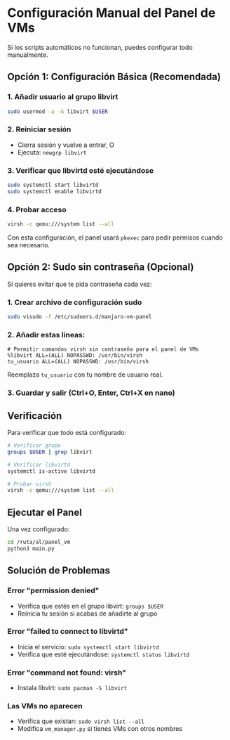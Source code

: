 # Configuración Manual del Panel de VMs

Si los scripts automáticos no funcionan, puedes configurar todo manualmente.

## Opción 1: Configuración Básica (Recomendada)

### 1. Añadir usuario al grupo libvirt
```bash
sudo usermod -a -G libvirt $USER
```

### 2. Reiniciar sesión
- Cierra sesión y vuelve a entrar, O
- Ejecuta: `newgrp libvirt`

### 3. Verificar que libvirtd esté ejecutándose
```bash
sudo systemctl start libvirtd
sudo systemctl enable libvirtd
```

### 4. Probar acceso
```bash
virsh -c qemu:///system list --all
```

Con esta configuración, el panel usará `pkexec` para pedir permisos cuando sea necesario.

## Opción 2: Sudo sin contraseña (Opcional)

Si quieres evitar que te pida contraseña cada vez:

### 1. Crear archivo de configuración sudo
```bash
sudo visudo -f /etc/sudoers.d/manjaro-vm-panel
```

### 2. Añadir estas líneas:
```
# Permitir comandos virsh sin contraseña para el panel de VMs
%libvirt ALL=(ALL) NOPASSWD: /usr/bin/virsh
tu_usuario ALL=(ALL) NOPASSWD: /usr/bin/virsh
```

Reemplaza `tu_usuario` con tu nombre de usuario real.

### 3. Guardar y salir (Ctrl+O, Enter, Ctrl+X en nano)

## Verificación

Para verificar que todo está configurado:

```bash
# Verificar grupo
groups $USER | grep libvirt

# Verificar libvirtd
systemctl is-active libvirtd

# Probar virsh
virsh -c qemu:///system list --all
```

## Ejecutar el Panel

Una vez configurado:

```bash
cd /ruta/al/panel_vm
python3 main.py
```

## Solución de Problemas

### Error "permission denied"
- Verifica que estés en el grupo libvirt: `groups $USER`
- Reinicia tu sesión si acabas de añadirte al grupo

### Error "failed to connect to libvirtd"
- Inicia el servicio: `sudo systemctl start libvirtd`
- Verifica que esté ejecutándose: `systemctl status libvirtd`

### Error "command not found: virsh"
- Instala libvirt: `sudo pacman -S libvirt`

### Las VMs no aparecen
- Verifica que existan: `sudo virsh list --all`
- Modifica `vm_manager.py` si tienes VMs con otros nombres